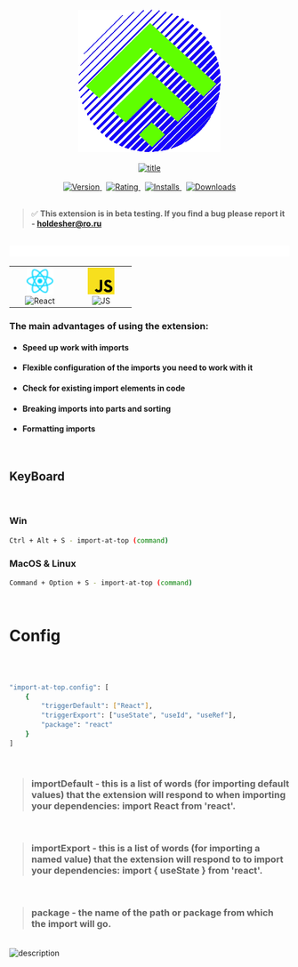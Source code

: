 <div align="center">
   <a href="https://marketplace.visualstudio.com/items?itemName=kah3vich.import-at-top">
        <br/>
        <img src="https://raw.githubusercontent.com/kah3vich/Import-At-Top/master/assets/logo.png" alt="logo" width="256">
        <br />
        <br />
        <img src="https://svg-readme.vercel.app/readme/svg?type=title&content=Import||At||Top" alt="title" width="100%" height="50">
    </a>
</div>

<br/>

<div align="center">
    <a href="https://marketplace.visualstudio.com/items?itemName=kah3vich.import-at-top">
        <img src="https://vsmarketplacebadges.dev/version-short/kah3vich.import-at-top.svg?style=for-the-badge&colorA=20232A&colorB=61dafb&label=VERSION" alt="Version">
    </a>&nbsp;
    <a href="https://marketplace.visualstudio.com/items?itemName=kah3vich.import-at-top">
        <img src="https://vsmarketplacebadges.dev/rating-short/kah3vich.import-at-top.svg?style=for-the-badge&colorA=20232A&colorB=61dafb&label=Rating" alt="Rating">
    </a>&nbsp;
    <a href="https://marketplace.visualstudio.com/items?itemName=kah3vich.import-at-top">
        <img src="https://vsmarketplacebadges.dev/installs-short/kah3vich.import-at-top.svg?style=for-the-badge&colorA=20232A&colorB=61dafb&label=Installs" alt="Installs">
    </a>&nbsp;
    <a href="https://marketplace.visualstudio.com/items?itemName=kah3vich.import-at-top">
        <img src="https://vsmarketplacebadges.dev/downloads-short/kah3vich.import-at-top.svg?style=for-the-badge&colorA=20232A&colorB=61dafb&label=Downloads" alt="Downloads">
    </a>
</div>

<br/>

> ✅ **This extension is in beta testing. If you find a bug please report it - <a href="mailto:holdesher@ro.ru">holdesher@ro.ru</a>**

<br />

<img src="https://raw.githubusercontent.com/kah3vich/kah3vich/main/assets/gif/line.gif" height="20" width="100%" alt="https://i.imgur.com/dBaSKWF.gif">

<br/>

<table align="center">
    <tr>
        <td align="center" width="96">
            <a href="#">
                <img src="https://raw.githubusercontent.com/kah3vich/kah3vich/main/assets/img/react.png" width="48" height="48" alt="React" />
            </a>
            <br />
            <img src="https://svg-readme.vercel.app/readme/svg?type=span&content=React" alt="React" width="100%" height="23">
        </td>
        <td align="center" width="96">
            <a href="#">
                <img src="https://raw.githubusercontent.com/kah3vich/kah3vich/main/assets/img/javascript.png" width="48" height="48" alt="JavaScript" />
            </a>
            <br />
            <img src="https://svg-readme.vercel.app/readme/svg?type=span&content=JS" alt="JS" width="100%" height="23">
        </td>
    </tr>
</table>

<p>

### The main advantages of using the extension:

- #### Speed up work with imports
- #### Flexible configuration of the imports you need to work with it
- #### Check for existing import elements in code
- #### Breaking imports into parts and sorting
- #### Formatting imports

</p>

<br/>

## KeyBoard

<br/>

### Win

```bash
Ctrl + Alt + S - import-at-top (command)
```

### MacOS & Linux

```bash
Command + Option + S - import-at-top (command)
```

<br/>

# Config

<br/>

```bash

"import-at-top.config": [
	{
		"triggerDefault": ["React"],
		"triggerExport": ["useState", "useId", "useRef"],
		"package": "react"
	}
]
```

<br/>

> ### <b>importDefault</b> - this is a list of words (for importing default values) that the extension will respond to when importing your dependencies: import React from 'react'.

<br/>

> ### <b>importExport</b> - this is a list of words (for importing a named value) that the extension will respond to to import your dependencies: import { useState } from 'react'.

<br/>

> ### <b>package</b> - the name of the path or package from which the import will go.

<br />

<div>
    <img src="https://svg-readme.vercel.app/readme/svg?type=description&content=An||extension||that||adds||imports||to||the||source||file||from||the||specified||options||in||the||configuration||file,||and||sorts||and||removes||unnecessary||imports,||which||improves||and||speeds||up||the||user||experience.<br>The||main||advantages||of||using||the||extension:<br><br>-||Speed||up||work||with||imports.<br>-||Flexible||configuration||of||the||imports||you||need||to||work||with||it.<br>-||Check||for||existing||import||elements||in||code.<br>-||Breaking||imports||into||parts||and||sorting.<br>-||Formatting||imports." alt="description" width="100%" height="600">
</div>
